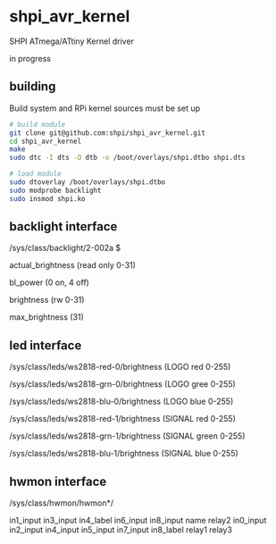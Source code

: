 # shpi_avr_kernel
SHPI ATmega/ATtiny Kernel driver


in progress

## building

Build system and RPi kernel sources must be set up

```bash
# build module
git clone git@github.com:shpi/shpi_avr_kernel.git
cd shpi_avr_kernel
make
sudo dtc -I dts -O dtb -o /boot/overlays/shpi.dtbo shpi.dts

# load module
sudo dtoverlay /boot/overlays/shpi.dtbo
sudo modprobe backlight
sudo insmod shpi.ko
```

## backlight interface

/sys/class/backlight/2-002a $

actual_brightness   (read only 0-31)

bl_power            (0 on, 4 off)

brightness          (rw 0-31)

max_brightness      (31)


## led interface

/sys/class/leds/ws2818-red-0/brightness (LOGO red 0-255)

/sys/class/leds/ws2818-grn-0/brightness (LOGO gree 0-255)

/sys/class/leds/ws2818-blu-0/brightness (LOGO blue 0-255) 

/sys/class/leds/ws2818-red-1/brightness (SIGNAL red 0-255)

/sys/class/leds/ws2818-grn-1/brightness (SIGNAL green 0-255)

/sys/class/leds/ws2818-blu-1/brightness (SIGNAL blue 0-255)


## hwmon interface

/sys/class/hwmon/hwmon*/

in1_input  in3_input  in4_label  in6_input  in8_input  name	   relay2
in0_input  in2_input  in4_input  in5_input  in7_input  in8_label  relay1  relay3


